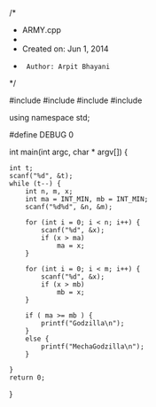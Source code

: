 /*
 * ARMY.cpp
 *
 *  Created on: Jun 1, 2014
 *      Author: Arpit Bhayani
 */

#include <cstdio>
#include <cstdlib>
#include <iostream>
#include <climits>

using namespace std;

#define DEBUG 0

int main(int argc, char * argv[]) {

	int t;
	scanf("%d", &t);
	while (t--) {
		int n, m, x;
		int ma = INT_MIN, mb = INT_MIN;
		scanf("%d%d", &n, &m);

		for (int i = 0; i < n; i++) {
			scanf("%d", &x);
			if (x > ma)
				ma = x;
		}

		for (int i = 0; i < m; i++) {
			scanf("%d", &x);
			if (x > mb)
				mb = x;
		}

		if ( ma >= mb ) {
			printf("Godzilla\n");
		}
		else {
			printf("MechaGodzilla\n");
		}

	}
	return 0;
}
